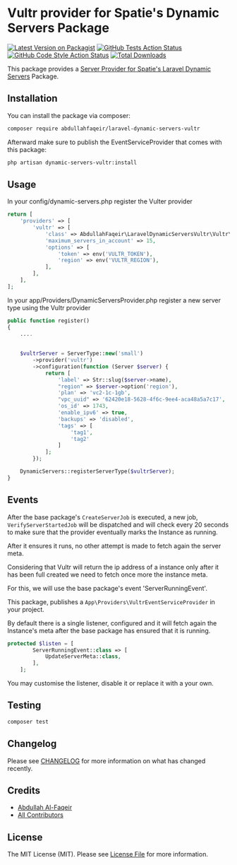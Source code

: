 # Vultr provider for Spatie's Dynamic Servers Package

[![Latest Version on Packagist](https://img.shields.io/packagist/v/abdullahfaqeir/laravel-dynamic-servers-vultr.svg?style=flat-square)](https://packagist.org/packages/abdullahfaqeir/laravel-dynamic-servers-vultr)
[![GitHub Tests Action Status](https://img.shields.io/github/workflow/status/abdullahfaqeir/laravel-dynamic-servers-vultr/run-tests?label=tests)](https://github.com/abdullahfaqeir/laravel-dynamic-servers-vultr/actions?query=workflow%3Arun-tests+branch%3Amain)
[![GitHub Code Style Action Status](https://img.shields.io/github/workflow/status/abdullahfaqeir/laravel-dynamic-servers-vultr/Fix%20PHP%20code%20style%20issues?label=code%20style)](https://github.com/abdullahfaqeir/laravel-dynamic-servers-vultr/actions?query=workflow%3A"Fix+PHP+code+style+issues"+branch%3Amain)
[![Total Downloads](https://img.shields.io/packagist/dt/abdullahfaqeir/laravel-dynamic-servers-vultr.svg?style=flat-square)](https://packagist.org/packages/abdullahfaqeir/laravel-dynamic-servers-vultr)

This package provides a <a href="https://vultr.com"> Server Provider for
Spatie's <a href="https://github.com/spatie/laravel-dynamic-servers">Laravel Dynamic Servers</a> Package.

## Installation

You can install the package via composer:

```bash
composer require abdullahfaqeir/laravel-dynamic-servers-vultr
```

Afterward make sure to publish the EventServiceProvider that comes with this package:

```bash
php artisan dynamic-servers-vultr:install
```

## Usage

In your config/dynamic-servers.php register the Vulter provider

```php
return [
    'providers' => [
        'vultr' => [
            'class' => AbdullahFaqeir\LaravelDynamicServersVultr\Vultr\VultrServerProvider::class,
            'maximum_servers_in_account' => 15,
            'options' => [
                'token' => env('VULTR_TOKEN'),
                'region' => env('VULTR_REGION'),
            ],
        ],
    ],
];
```

In your app/Providers/DynamicServersProvider.php register a new server type using the Vultr provider

```php
public function register()
{
    ....
    
    
    $vultrServer = ServerType::new('small')
        ->provider('vultr')
        ->configuration(function (Server $server) {
            return [
                'label' => Str::slug($server->name),
                "region" => $server->option('region'),
                'plan' => 'vc2-1c-1gb',
                "vpc_uuid" => '62420e18-5628-4f6c-9ee4-aca48a5a7c17',
                'os_id' => 1743,
                'enable_ipv6' => true,
                'backups' => 'disabled',
                'tags' => [
                    'tag1',
                    'tag2'
                ]
            ];
        });

    DynamicServers::registerServerType($vultrServer);
}
```

## Events

After the base package's `CreateServerJob` is executed, a new job, `VerifyServerStartedJob` will be dispatched and will
check every 20 seconds to make sure that the provider eventually marks the Instance as running.

After it ensures it runs, no other attempt is made to fetch again the server meta.

Considering that Vultr will return the ip address of a instance only after it has been full created we need to fetch
once more the instance meta.

For this, we will use the base package's event 'ServerRunningEvent'.

This package, publishes a `App\Providers\VultrEventServiceProvider` in your project.

By default there is a single listener, configured and it will fetch again the Instance's meta after the base package has
ensured that it is running.

```php
protected $listen = [
        ServerRunningEvent::class => [
            UpdateServerMeta::class,
        ],
    ];
```

You may customise the listener, disable it or replace it with a your own.

## Testing

```bash
composer test
```

## Changelog

Please see [CHANGELOG](CHANGELOG.md) for more information on what has changed recently.



## Credits

- [Abdullah Al-Faqeir](https://github.com/abdullahfaqeir)
- [All Contributors](../../contributors)

## License

The MIT License (MIT). Please see [License File](LICENSE.md) for more information.
